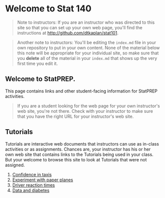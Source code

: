 # Welcome to Stat 140

> Note to instructors: If you are an instructor who was directed to this site so that you can set up your own web page, you'll find the instructions at <http://github.com/dtkaplan/stat101>. 

> Another note to instructors: You'll be editing the `index.md` file in your own repository to put in your own content. None of the material below this note will be appropriate for your individual site, so make sure that you **delete** all of the material in your `index.md` that shows up the very first time you edit it.

## Welcome to StatPREP. 

This page contains links and other student-facing information for StatPREP activities.

> If you are a student looking for the web page for your own instructor's web site, you're not there. Check with your instructor to make sure that you have the right URL for your instructor's web site.

## Tutorials

Tutorials are interactive web documents that instructors can use as in-class activities or as assignments. Chances are, your instructor has his or her own web site that contains links to the Tutorials being used in your class. But your welcome to browse this site to look at Tutorials that were not assigned.

1. [Confidence in taxis](https://dtkaplan.shinyapps.io/Confidence_in_Taxis/)
2. [Experiment with paper planes](https://dtkaplan.shinyapps.io/Paper_planes/)
3. [Driver reaction times](http://dtkaplan.shinyapps.io/Traffic_signs)
4. [Data and diabetes](https://dtkaplan.shinyapps.io/Diabetes/)

